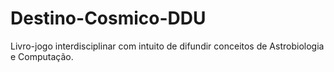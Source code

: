 # Destino-Cosmico-DDU
Livro-jogo interdisciplinar com intuito de difundir conceitos de Astrobiologia e Computação.
